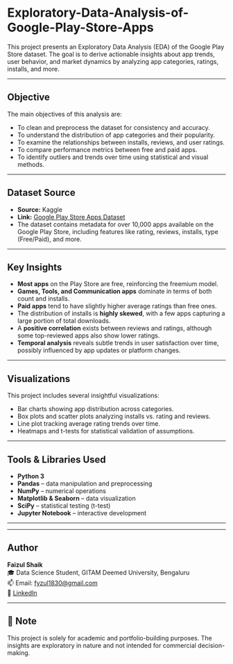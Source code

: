 # Exploratory-Data-Analysis-of-Google-Play-Store-Apps

This project presents an Exploratory Data Analysis (EDA) of the Google Play Store dataset. The goal is to derive actionable insights about app trends, user behavior, and market dynamics by analyzing app categories, ratings, installs, and more.

---

##  Objective

The main objectives of this analysis are:

- To clean and preprocess the dataset for consistency and accuracy.
- To understand the distribution of app categories and their popularity.
- To examine the relationships between installs, reviews, and user ratings.
- To compare performance metrics between free and paid apps.
- To identify outliers and trends over time using statistical and visual methods.

---

##  Dataset Source

- **Source:** Kaggle  
- **Link:** [Google Play Store Apps Dataset](https://www.kaggle.com/datasets/lava18/google-play-store-apps)
- The dataset contains metadata for over 10,000 apps available on the Google Play Store, including features like rating, reviews, installs, type (Free/Paid), and more.

---

##  Key Insights

- **Most apps** on the Play Store are free, reinforcing the freemium model.
- **Games, Tools, and Communication apps** dominate in terms of both count and installs.
- **Paid apps** tend to have slightly higher average ratings than free ones.
- The distribution of installs is **highly skewed**, with a few apps capturing a large portion of total downloads.
- A **positive correlation** exists between reviews and ratings, although some top-reviewed apps also show lower ratings.
- **Temporal analysis** reveals subtle trends in user satisfaction over time, possibly influenced by app updates or platform changes.

---

##  Visualizations

This project includes several insightful visualizations:

- Bar charts showing app distribution across categories.
- Box plots and scatter plots analyzing installs vs. rating and reviews.
- Line plot tracking average rating trends over time.
- Heatmaps and t-tests for statistical validation of assumptions.

---

##  Tools & Libraries Used

- **Python 3**
- **Pandas** – data manipulation and preprocessing
- **NumPy** – numerical operations
- **Matplotlib & Seaborn** – data visualization
- **SciPy** – statistical testing (t-test)
- **Jupyter Notebook** – interactive development

---


---

##  Author

**Faizul Shaik**  
🎓 Data Science Student, GITAM Deemed University, Bengaluru  
📫 Email: fyzul1830@gmail.com  
🔗 [LinkedIn](https://www.linkedin.com/in/faizul-shaik131/)   

---

## 📌 Note

This project is solely for academic and portfolio-building purposes. The insights are exploratory in nature and not intended for commercial decision-making.
